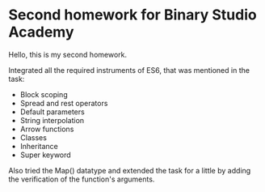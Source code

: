 # Second homework for Binary Studio Academy

Hello, this is my second homework. 

Integrated all the required instruments of ES6, that was mentioned in the task:

* Block scoping
* Spread and rest operators
* Default parameters
* String interpolation
* Arrow functions
* Classes
* Inheritance
* Super keyword

Also tried the Map() datatype and extended the task for a little by adding the verification of the function's arguments. 